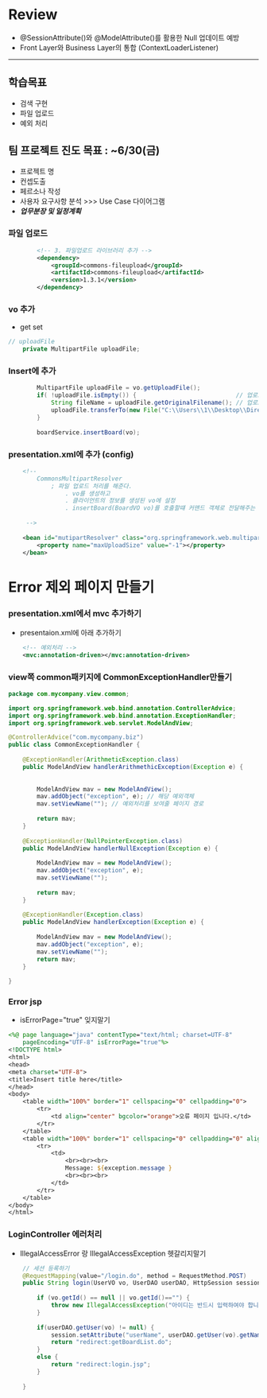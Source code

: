 # Review

- @SessionAttribute()와 @ModelAttribute()를 활용한 Null 업데이트 예방
- Front Layer와 Business Layer의 통합 (ContextLoaderListener)

-----------------------------------------------------

## 학습목표
- 검색 구현
- 파일 업로드
- 예외 처리

## 팀 프로젝트 진도 목표 : ~6/30(금)
- 프로젝트 명
- 컨셉도출
- 페르소나 작성
- 사용자 요구사항 분석 >>> Use Case 다이어그램
- ***업무분장 및 일정계획***


### 파일 업로드
```xml
		<!-- 3. 파일업로드 라이브러리 추가 -->
		<dependency>
			<groupId>commons-fileupload</groupId>
			<artifactId>commons-fileupload</artifactId>
			<version>1.3.1</version>
		</dependency>
```

### vo 추가
- get set
```java
// uploadFile
	private MultipartFile uploadFile;
```

### Insert에 추가
```java
		MultipartFile uploadFile = vo.getUploadFile();
		if( !uploadFile.isEmpty()) {							// 업로드한 파일의 존재여뷰확인
			String fileName = uploadFile.getOriginalFilename();	// 업로드한 파일명
			uploadFile.transferTo(new File("C:\\Users\\1\\Desktop\\Directory-Hoony\\spring\\file"+fileName));
		}
		
		boardService.insertBoard(vo);
```

### presentation.xml에 추가 (config)
```xml
	<!--
		CommonsMultipartResolver
			; 파일 업로드 처리를 해준다.
				. vo를 생성하고
				. 클라이언트의 정보를 생성된 vo에 설정
				. insertBoard(BoardVO vo)를 호출할떄 커맨드 객체로 전달해주는 역할을 해준다.
	 
	 -->
	
	<bean id="mutipartResolver" class="org.springframework.web.multipart.commons.CommonsMultipartResolver">
		<property name="maxUploadSize" value="-1"></property>
	</bean>
```

# Error 제외 페이지 만들기

### presentation.xml에서 mvc 추가하기
- presentaion.xml에 아래 추가하기
```xml
	<!-- 예외처리 -->
	<mvc:annotation-driven></mvc:annotation-driven>
```

### view쪽 common패키지에 CommonExceptionHandler만들기
```java
package com.mycompany.view.common;

import org.springframework.web.bind.annotation.ControllerAdvice;
import org.springframework.web.bind.annotation.ExceptionHandler;
import org.springframework.web.servlet.ModelAndView;

@ControllerAdvice("com.mycompany.biz")
public class CommonExceptionHandler {
	
	@ExceptionHandler(ArithmeticException.class)
	public ModelAndView handlerArithmethicException(Exception e) {
		
		
		ModelAndView mav = new ModelAndView();
		mav.addObject("exception", e); // 해당 예외객체
		mav.setViewName(""); // 예외처리를 보여줄 페이지 경로
		
		return mav;
	}
	
	@ExceptionHandler(NullPointerException.class)
	public ModelAndView handlerNullException(Exception e) {
		
		ModelAndView mav = new ModelAndView();
		mav.addObject("exception", e);
		mav.setViewName("");
		
		return mav;
	}
	
	@ExceptionHandler(Exception.class)
	public ModelAndView handlerException(Exception e) {
		
		ModelAndView mav = new ModelAndView();
		mav.addObject("exception", e);
		mav.setViewName("");
		return mav;
	}
	
}
```

### Error jsp
- isErrorPage="true" 잊지말기
```jsp
<%@ page language="java" contentType="text/html; charset=UTF-8"
    pageEncoding="UTF-8" isErrorPage="true"%>
<!DOCTYPE html>
<html>
<head>
<meta charset="UTF-8">
<title>Insert title here</title>
</head>
<body>
	<table width="100%" border="1" cellspacing="0" cellpadding="0">
		<tr>
			<td align="center" bgcolor="orange">오류 페이지 입니다.</td>
		</tr>
	</table>
	<table width="100%" border="1" cellspacing="0" cellpadding="0" align="center">
		<tr>
			<td>
				<br><br><br>
				Message: ${exception.message }
				<br><br><br>
			</td>
		</tr>
	</table>
</body>
</html>
```	

### LoginController 에러처리
- IllegalAccessError 랑 IllegalAccessException 헷갈리지말기
```java
	// 세션 등록하기
	@RequestMapping(value="/login.do", method = RequestMethod.POST)
	public String login(UserVO vo, UserDAO userDAO, HttpSession session) throws IllegalAccessException{
		
		if (vo.getId() == null || vo.getId()=="") {
		    throw new IllegalAccessException("아이디는 반드시 입력하여야 합니다.");
		}
		
		if(userDAO.getUser(vo) != null) {
			session.setAttribute("userName", userDAO.getUser(vo).getName());
			return "redirect:getBoardList.do";
		}
		else {
			return "redirect:login.jsp";
		}
		
	}
```


